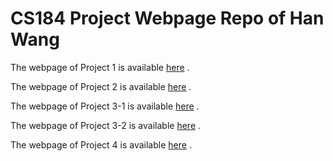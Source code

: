 # CS184 Project Webpage Repo of Han Wang

The webpage of Project 1 is available [here](https://cal-cs184-student.github.io/sp22-project-webpages-Hanwang-ucb/proj1/index.html) .

The webpage of Project 2 is available [here](https://cal-cs184-student.github.io/sp22-project-webpages-Hanwang-ucb/proj2/index.html) .


The webpage of Project 3-1 is available [here](https://cal-cs184-student.github.io/sp22-project-webpages-Hanwang-ucb/proj3-1/index.html) .


The webpage of Project 3-2 is available [here](https://cal-cs184-student.github.io/sp22-project-webpages-Hanwang-ucb/proj3-2/index.html) .

The webpage of Project 4 is available [here](https://cal-cs184-student.github.io/sp22-project-webpages-Hanwang-ucb/proj4/index.html) .


